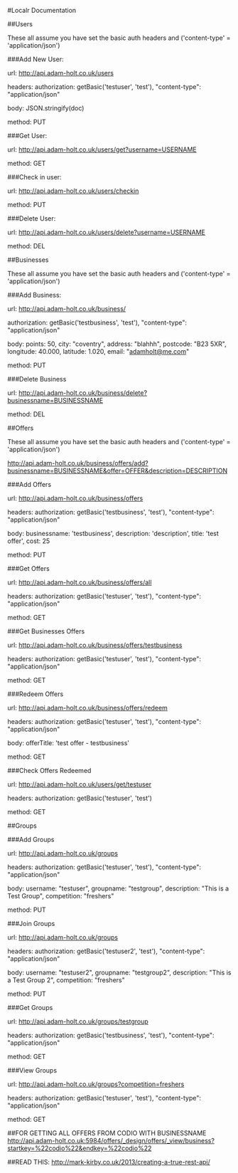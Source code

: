 #Localr Documentation

##Users

These all assume you have set the basic auth headers and ('content-type' = 'application/json')

###Add New User:

url: http://api.adam-holt.co.uk/users

headers: authorization: getBasic('testuser', 'test'), "content-type": "application/json"

body: JSON.stringify(doc)

method: PUT

###Get User:

url: http://api.adam-holt.co.uk/users/get?username=USERNAME

method: GET

###Check in user:

url: http://api.adam-holt.co.uk/users/checkin

method: PUT

###Delete User:

url: http://api.adam-holt.co.uk/users/delete?username=USERNAME

method: DEL

##Businesses

These all assume you have set the basic auth headers and ('content-type' = 'application/json')

###Add Business:

url: http://api.adam-holt.co.uk/business/

authorization: getBasic('testbusiness', 'test'), "content-type": "application/json"

body: points: 50, city: "coventry", address: "blahhh", postcode: "B23 5XR", longitude: 40.000, latitude: 1.020, email: "adamholt@me.com"

method: PUT

###Delete Business

url: http://api.adam-holt.co.uk/business/delete?businessname=BUSINESSNAME

method: DEL


##Offers

These all assume you have set the basic auth headers and ('content-type' = 'application/json')

http://api.adam-holt.co.uk/business/offers/add?businessname=BUSINESSNAME&offer=OFFER&description=DESCRIPTION

###Add Offers

url: http://api.adam-holt.co.uk/business/offers

headers: authorization: getBasic('testbusiness', 'test'), "content-type": "application/json"

body: businessname: 'testbusiness', description: 'description', title: 'test offer', cost: 25

method: PUT

###Get Offers

url: http://api.adam-holt.co.uk/business/offers/all

headers: authorization: getBasic('testuser', 'test'), "content-type": "application/json"

method: GET

###Get Businesses Offers

url: http://api.adam-holt.co.uk/business/offers/testbusiness

headers: authorization: getBasic('testuser', 'test'), "content-type": "application/json"

method: GET

###Redeem Offers 

url: http://api.adam-holt.co.uk/business/offers/redeem

headers:  authorization: getBasic('testuser', 'test'), "content-type": "application/json"

body: offerTitle: 'test offer - testbusiness'

method: GET

###Check Offers Redeemed

url: http://api.adam-holt.co.uk/users/get/testuser

headers: authorization: getBasic('testuser', 'test')

method: GET

##Groups

###Add Groups

url: http://api.adam-holt.co.uk/groups

headers: authorization: getBasic('testuser', 'test'), "content-type": "application/json"

body: username: "testuser", groupname: "testgroup", description: "This is a Test Group", competition: "freshers"

method: PUT

###Join Groups

url: http://api.adam-holt.co.uk/groups

headers: authorization: getBasic('testuser2', 'test'), "content-type": "application/json"

body:  username: "testuser2", groupname: "testgroup2", description: "This is a Test Group 2", competition: "freshers"

method: PUT

###Get Groups

url: http://api.adam-holt.co.uk/groups/testgroup

headers: authorization: getBasic('testbusiness', 'test'), "content-type": "application/json"

method: GET

###View Groups

url: http://api.adam-holt.co.uk/groups?competition=freshers

headers:  authorization: getBasic('testuser', 'test'), "content-type": "application/json"

method: GET



##FOR GETTING ALL OFFERS FROM CODIO WITH BUSINESSNAME
http://api.adam-holt.co.uk:5984/offers/_design/offers/_view/business?startkey=%22codio%22&endkey=%22codio%22

##READ THIS:
http://mark-kirby.co.uk/2013/creating-a-true-rest-api/



